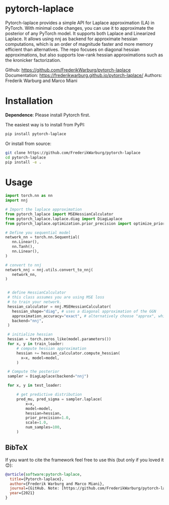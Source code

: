 # pytorch-laplace

Pytorch-laplace provides a simple API for Laplace approximation (LA) in PyTorch. With minimal code changes, you can use it to approximate the posterior of any PyTorch model.
It supports both Laplace and Linearized Laplace. It allows using nnj as backend for approximate hessian computations, which is an order of magnitude faster and more memory efficient than alternatives.
The repo focuses on diagonal hessian approximations, but also supports low-rank hessian approximations such as the kronicker factorization.

Github: https://github.com/FrederikWarburg/pytorch-laplace
Documentation: https://frederikwarburg.github.io/pytorch-laplace/
Authors: Frederik Warburg and Marco Miani

# Installation

**Dependence**: Please install Pytorch first.

The easiest way is to install from PyPI:

```bash
pip install pytorch-laplace
```
Or install from source:

```bash
git clone https://github.com/FrederikWarburg/pytorch-laplace
cd pytorch-laplace
pip install -e .
```

# Usage

```python
import torch.nn as nn
import nnj

# Import the laplace approximation
from pytorch_laplace import MSEHessianCalculator
from pytorch_laplace.laplace.diag import DiagLaplace
from pytorch_laplace.optimization.prior_precision import optimize_prior_precision

# Define you sequential model
network_nn = torch.nn.Sequential(
   nn.Linear(),
   nn.Tanh(),
   nn.Linear(),
)

# convert to nnj
network_nnj = nnj.utils.convert_to_nnj(
   network_nn,
)


 # define HessianCalculator
 # this class assumes you are using MSE loss
 # to train your network.
 hessian_calculator = nnj.MSEHessianCalculator(
   hessian_shape="diag", # uses a diagonal approximation of the GGN
   approximation_accuracy="exact", # alternatively choose "approx", which scales linearly with the output dimension, rather than quadratically,
   backend="nnj",
 )

 # initialize hessian
 hessian = torch.zeros_like(model.parameters())
 for x, y in train_loader:
     # compute hessian approximation
     hessian += hessian_calculator.compute_hessian(
       x=x, model=model,
     )

 # Compute the posterior
 sampler = DiagLaplace(backend="nnj")

 for x, y in test_loader:

     # get predictive distribution
     pred_mu, pred_sigma = sampler.laplace(
         x=x,
         model=model,
         hessian=hessian,
         prior_precision=1.0,
         scale=1.0,
         num_samples=100,
     )
```

## BibTeX
If you want to cite the framework feel free to use this (but only if you loved it 😊):

```bibtex
@article{software:pytorch-laplace,
  title={Pytorch-laplace},
  author={Frederik Warburg and Marco Miani},
  journal={GitHub. Note: [https://github.com/FrederikWarburg/pytorch-laplace](https://github.com/FrederikWarburg/pytorch-laplace)},
  year={2021}
}
```
